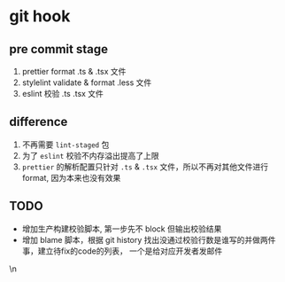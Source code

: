# git hook

## pre commit stage

1. prettier format .ts & .tsx 文件
2. stylelint validate & format .less 文件
3. eslint 校验 .ts .tsx 文件

## difference

1. 不再需要 `lint-staged` 包
2. 为了 `eslint` 校验不内存溢出提高了上限
3. `prettier` 的解析配置只针对 `.ts` &  `.tsx` 文件，所以不再对其他文件进行format, 因为本来也没有效果

## TODO

* 增加生产构建校验脚本, 第一步先不 block 但输出校验结果
* 增加  blame 脚本，根据 git history 找出没通过校验行数是谁写的并做两件事，建立待fix的code的列表， 一个是给对应开发者发邮件

\n
